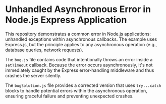 # Unhandled Asynchronous Error in Node.js Express Application

This repository demonstrates a common error in Node.js applications: unhandled exceptions within asynchronous callbacks.  The example uses Express.js, but the principle applies to any asynchronous operation (e.g., database queries, network requests).

The `bug.js` file contains code that intentionally throws an error inside a `setTimeout` callback. Because the error occurs asynchronously, it's not immediately caught by the Express error-handling middleware and thus crashes the server silently.

The `bugSolution.js` file provides a corrected version that uses `try...catch` blocks to handle potential errors within the asynchronous operation, ensuring graceful failure and preventing unexpected crashes.
